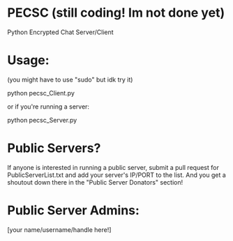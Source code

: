 # PECSC (still coding! Im not done yet)
Python Encrypted Chat Server/Client

# Usage:
(you might have to use "sudo" but idk try it)

python pecsc_Client.py

or if you're running a server:

python pecsc_Server.py

# Public Servers?
If anyone is interested in running a public server, submit a pull request for PublicServerList.txt and add your server's IP/PORT to the list. And you get a shoutout down there in the "Public Server Donators" section!

# Public Server Admins:
[your name/username/handle here!]
